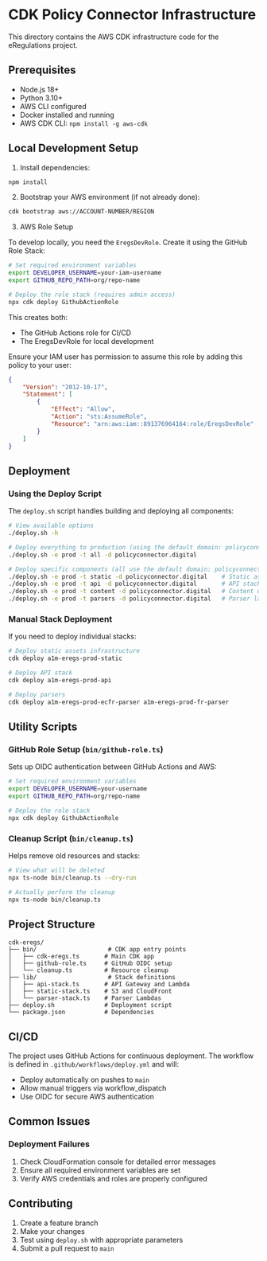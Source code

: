 # CDK Policy Connector Infrastructure

This directory contains the AWS CDK infrastructure code for the eRegulations project.

## Prerequisites

- Node.js 18+
- Python 3.10+
- AWS CLI configured
- Docker installed and running
- AWS CDK CLI: `npm install -g aws-cdk`

## Local Development Setup

1. Install dependencies:
```bash
npm install
```

2. Bootstrap your AWS environment (if not already done):
```bash
cdk bootstrap aws://ACCOUNT-NUMBER/REGION
```

3. AWS Role Setup

To develop locally, you need the `EregsDevRole`. Create it using the GitHub Role Stack:
```bash
# Set required environment variables
export DEVELOPER_USERNAME=your-iam-username
export GITHUB_REPO_PATH=org/repo-name

# Deploy the role stack (requires admin access)
npx cdk deploy GithubActionRole
```

This creates both:
- The GitHub Actions role for CI/CD
- The EregsDevRole for local development

Ensure your IAM user has permission to assume this role by adding this policy to your user:
```json
{
    "Version": "2012-10-17",
    "Statement": [
        {
            "Effect": "Allow",
            "Action": "sts:AssumeRole",
            "Resource": "arn:aws:iam::891376964164:role/EregsDevRole"
        }
    ]
}
```

## Deployment

### Using the Deploy Script

The `deploy.sh` script handles building and deploying all components:

```bash
# View available options
./deploy.sh -h

# Deploy everything to production (using the default domain: policyconnector.digital)
./deploy.sh -e prod -t all -d policyconnector.digital

# Deploy specific components (all use the default domain: policyconnector.digital)
./deploy.sh -e prod -t static -d policyconnector.digital    # Static assets only
./deploy.sh -e prod -t api -d policyconnector.digital       # API stack only
./deploy.sh -e prod -t content -d policyconnector.digital   # Content updates only
./deploy.sh -e prod -t parsers -d policyconnector.digital   # Parser lambdas only

```

### Manual Stack Deployment

If you need to deploy individual stacks:

```bash
# Deploy static assets infrastructure
cdk deploy a1m-eregs-prod-static

# Deploy API stack
cdk deploy a1m-eregs-prod-api

# Deploy parsers
cdk deploy a1m-eregs-prod-ecfr-parser a1m-eregs-prod-fr-parser
```

## Utility Scripts

### GitHub Role Setup (`bin/github-role.ts`)

Sets up OIDC authentication between GitHub Actions and AWS:

```bash
# Set required environment variables
export DEVELOPER_USERNAME=your-username
export GITHUB_REPO_PATH=org/repo-name

# Deploy the role stack
npx cdk deploy GithubActionRole
```

### Cleanup Script (`bin/cleanup.ts`)

Helps remove old resources and stacks:

```bash
# View what will be deleted
npx ts-node bin/cleanup.ts --dry-run

# Actually perform the cleanup
npx ts-node bin/cleanup.ts
```

## Project Structure

```
cdk-eregs/
├── bin/                    # CDK app entry points
│   ├── cdk-eregs.ts       # Main CDK app
│   ├── github-role.ts     # GitHub OIDC setup
│   └── cleanup.ts         # Resource cleanup
├── lib/                    # Stack definitions
│   ├── api-stack.ts       # API Gateway and Lambda
│   ├── static-stack.ts    # S3 and CloudFront
│   └── parser-stack.ts    # Parser Lambdas
├── deploy.sh              # Deployment script
└── package.json           # Dependencies
```

## CI/CD

The project uses GitHub Actions for continuous deployment. The workflow is defined in `.github/workflows/deploy.yml` and will:
- Deploy automatically on pushes to `main`
- Allow manual triggers via workflow_dispatch
- Use OIDC for secure AWS authentication

## Common Issues


### Deployment Failures
1. Check CloudFormation console for detailed error messages
2. Ensure all required environment variables are set
3. Verify AWS credentials and roles are properly configured

## Contributing

1. Create a feature branch
2. Make your changes
3. Test using `deploy.sh` with appropriate parameters
4. Submit a pull request to `main`
